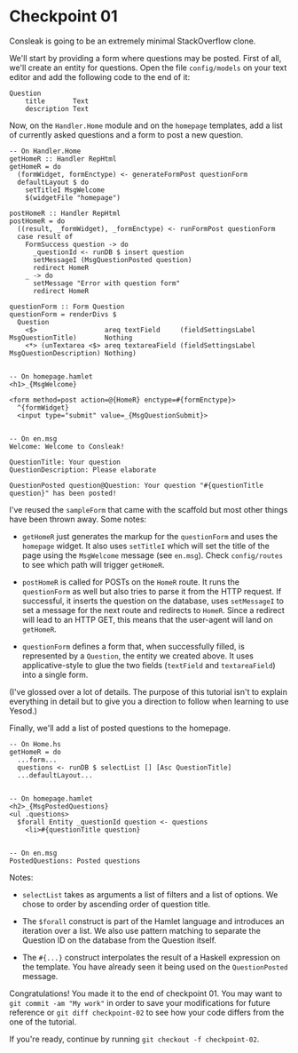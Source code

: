 Checkpoint 01
=============

Consleak is going to be an extremely minimal StackOverflow clone.

We'll start by providing a form where questions may be posted.
First of all, we'll create an entity for questions.  Open the
file `config/models` on your text editor and add the
following code to the end of it:

    Question
        title       Text
        description Text

Now, on the `Handler.Home` module and on the `homepage`
templates, add a list of currently asked questions and a form to
post a new question.

    -- On Handler.Home
    getHomeR :: Handler RepHtml
    getHomeR = do
      (formWidget, formEnctype) <- generateFormPost questionForm
      defaultLayout $ do
        setTitleI MsgWelcome
        $(widgetFile "homepage")

    postHomeR :: Handler RepHtml
    postHomeR = do
      ((result, _formWidget), _formEnctype) <- runFormPost questionForm
      case result of
        FormSuccess question -> do
          _questionId <- runDB $ insert question
          setMessageI (MsgQuestionPosted question)
          redirect HomeR
        _ -> do
          setMessage "Error with question form"
          redirect HomeR

    questionForm :: Form Question
    questionForm = renderDivs $
      Question
        <$>                 areq textField     (fieldSettingsLabel MsgQuestionTitle)       Nothing
        <*> (unTextarea <$> areq textareaField (fieldSettingsLabel MsgQuestionDescription) Nothing)


    -- On homepage.hamlet
    <h1>_{MsgWelcome}

    <form method=post action=@{HomeR} enctype=#{formEnctype}>
      ^{formWidget}
      <input type="submit" value=_{MsgQuestionSubmit}>


    -- On en.msg
    Welcome: Welcome to Consleak!

    QuestionTitle: Your question
    QuestionDescription: Please elaborate

    QuestionPosted question@Question: Your question "#{questionTitle question}" has been posted!


I've reused the `sampleForm` that came with the scaffold but most
other things have been thrown away.  Some notes:

  - `getHomeR` just generates the markup for the `questionForm`
    and uses the `homepage` widget.  It also uses `setTitleI`
    which will set the title of the page using the `MsgWelcome`
    message (see `en.msg`).  Check `config/routes` to see which
    path will trigger `getHomeR`.

  - `postHomeR` is called for POSTs on the `HomeR` route.  It
    runs the `questionForm` as well but also tries to parse it
    from the HTTP request.  If successful, it inserts the
    question on the database, uses `setMessageI` to set a message
    for the next route and redirects to `HomeR`.  Since a
    redirect will lead to an HTTP GET, this means that the
    user-agent will land on `getHomeR`.

  - `questionForm` defines a form that, when successfully filled,
    is represented by a `Question`, the entity we created above.
    It uses applicative-style to glue the two fields (`textField`
    and `textareaField`) into a single form.

(I've glossed over a lot of details.  The purpose of this
tutorial isn't to explain everything in detail but to give you a
direction to follow when learning to use Yesod.)


Finally, we'll add a list of posted questions to the homepage.

    -- On Home.hs
    getHomeR = do
      ...form...
      questions <- runDB $ selectList [] [Asc QuestionTitle]
      ...defaultLayout...


    -- On homepage.hamlet
    <h2>_{MsgPostedQuestions}
    <ul .questions>
      $forall Entity _questionId question <- questions
        <li>#{questionTitle question}


    -- On en.msg
    PostedQuestions: Posted questions


Notes:

  - `selectList` takes as arguments a list of filters and a list
    of options.  We chose to order by ascending order of question
    title.

  - The `$forall` construct is part of the Hamlet language and
    introduces an iteration over a list.  We also use pattern
    matching to separate the Question ID on the database from the
    Question itself.

  - The `#{...}` construct interpolates the result of a Haskell
    expression on the template.  You have already seen it being
    used on the `QuestionPosted` message.


Congratulations!  You made it to the end of checkpoint 01.  You
may want to `git commit -am "My work"` in order to save your
modifications for future reference or `git diff checkpoint-02` to
see how your code differs from the one of the tutorial.

If you're ready, continue by running `git checkout -f
checkpoint-02`.
